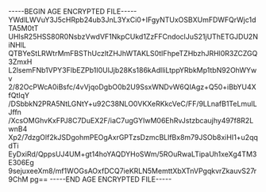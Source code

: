 -----BEGIN AGE ENCRYPTED FILE-----
YWdlLWVuY3J5cHRpb24ub3JnL3YxCi0+IFgyNTUxOSBXUmFDWFQrWjc1dTA5M0tT
UHlsR25HSS80R0NsbzVwdVF1NkpCUkd1ZzFFCndoclJuS21jUThETGJDU2NiNHlL
QTBYeStLRWtrMmFBSThUczltZHJhWTAKLS0tIFhpeTZHbzhJRHl0R3ZCZGQ3ZmxH
L2lsemFNb1VPY3FlbEZPb1I0UlJjb28Ks186kAdlliLtppYRbkMp1tbN92OhWYwv
2/82OcPWcA0iBsfc/4vVjqoDgbO0b2U9SsxWNDvW6QIAgz+Q50+iBbYU4XfQtIqY
/DSbbkN2PRA5NtLGNtY+u92C38NLO0VKXeRKkcVeC/FF/9LLnafB1TeLmuILJffn
/XcsOMGhvKxFPJ8C7DuEX2F/iaC7ugGYIwM06EhRvJstzbcaujhy497f8R2LwnB4
Xp2/7dzgOlf2kJSDgohmPEOgAxrGPTzsDzmcBLlfBx8m79JSOb8xiHI1+u2qqdTi
EyDxiRd/QppsUJ4UM+gt14hoYAQDYHoSWm/5ROuRwaLTipaUh1xeXg4TM3E306Eg
9sejuxeeXm8/mf1WOGsAOxfDCQ7ieKRLN5MemttXbXTnVPgqkvrZkauvS27r9ChM
pg==
-----END AGE ENCRYPTED FILE-----
